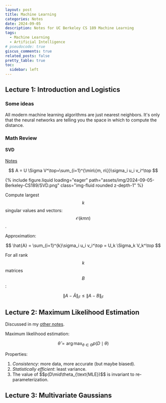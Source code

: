 ```yaml
---
layout: post
title: Machine Learning
categories: Notes
date: 2024-09-05
description: Notes for UC Berkeley CS 189 Machine Learning
tags:
  - Machine Learning
  - Artificial Intelligence
# pseudocode: true
giscus_comments: true
related_posts: false
pretty_table: true
toc:
  sidebar: left
---
```


## Lecture 1: Introduction and Logistics

### Some ideas

All modern machine learning algorithms are just nearest neighbors. It's only that the neural networks are telling you the space in which to compute the distance.

### Math Review

#### SVD

[Notes](https://web.stanford.edu/class/cs168/l/l9.pdf)

$$
A = U \Sigma V^\top=\sum_{i=1}^{\min\{m, n\}}\sigma_i u_i v_i^\top
$$

{% include figure.liquid loading="eager" path="assets/img/2024-09-05-Berkeley-CS189/SVD.png" class="img-fluid rounded z-depth-1" %}

Compute largest $$k$$ singular values and vectors: $$\mathcal{O}(kmn)$$.

Approximation:

$$
\hat{A} = \sum_{i=1}^{k}\sigma_i u_i v_i^\top = U_k \Sigma_k V_k^\top
$$

For all rank $$k$$ matrices $$B$$:

$$
\|A - \hat{A}\|_F \le \|A - B\|_F
$$

## Lecture 2: Maximum Likelihood Estimation

Discussed in my [other notes](/blog/MH3500-Notes/).

Maximum likelihood estimation:

$$
\hat{\theta} = \arg\max_{\theta\in\Theta} p(D\mid\theta)
$$

Properties:

1. _Consistency_: more data, more accurate (but maybe biased).
2. _Statistically efficient_: least variance.
3. The value of $$p(D\mid\theta_{\text{MLE})$$ is invariant to re-parameterization.

## Lecture 3: Multivariate Gaussians
